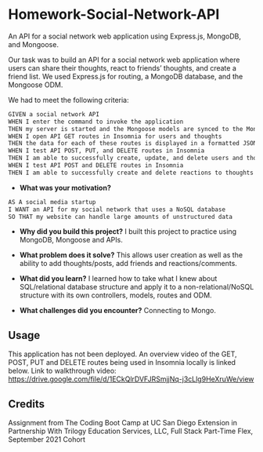 # Homework-Social-Network-API
An API for a social network web application using Express.js, MongoDB, and Mongoose. 

Our task was to build an API for a social network web application where users can share their thoughts, react to friends’ thoughts, and create a friend list. We used Express.js for routing, a MongoDB database, and the Mongoose ODM. 

We had to meet the following criteria:
```md
GIVEN a social network API
WHEN I enter the command to invoke the application
THEN my server is started and the Mongoose models are synced to the MongoDB database
WHEN I open API GET routes in Insomnia for users and thoughts
THEN the data for each of these routes is displayed in a formatted JSON
WHEN I test API POST, PUT, and DELETE routes in Insomnia
THEN I am able to successfully create, update, and delete users and thoughts in my database
WHEN I test API POST and DELETE routes in Insomnia
THEN I am able to successfully create and delete reactions to thoughts and add and remove friends to a user’s friend list

```
- **What was your motivation?**
```md
AS A social media startup
I WANT an API for my social network that uses a NoSQL database
SO THAT my website can handle large amounts of unstructured data

```
  
- **Why did you build this project?**
I built this project to practice using MongoDB, Mongoose and APIs.

- **What problem does it solve?**
This allows user creation as well as the ability to add thoughts/posts, add friends and reactions/comments.

- **What did you learn?**
I learned how to take what I knew about SQL/relational database structure and apply it to a non-relational/NoSQL structure with its own controllers, models, routes and ODM.

- **What challenges did you encounter?**
Connecting to Mongo.
  
 
 ## Usage
 This application has not been deployed. An overview video of the GET, POST, PUT and DELETE routes being used in Insomnia locally is linked below.
 Link to walkthrough video: https://drive.google.com/file/d/1ECkQlrDVFJRSmjjNq-j3cLlg9HeXruWe/view


## Credits  
Assignment from The Coding Boot Camp at UC San Diego Extension in Partnership With Trilogy Education Services, LLC, Full Stack Part-Time Flex, September 2021 Cohort
